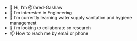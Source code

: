- 👋 Hi, I’m @Yared-Gashaw
- 👀 I’m interested in Engineering
- 🌱 I’m currently learning water supply sanitation and hygiene management
- 💞️ I’m looking to collaborate on research
- 📫 How to reach me by email or phone

<!---
Yared-Gashaw/Yared-Gashaw is a ✨ special ✨ repository because its `README.md` (this file) appears on your GitHub profile.
You can click the Preview link to take a look at your changes.
--->
